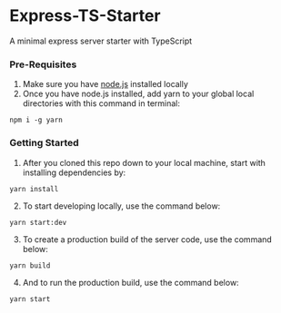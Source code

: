 # Express-TS-Starter
A minimal express server starter with TypeScript

### Pre-Requisites
1. Make sure you have [node.js](https://nodejs.org/en/) installed locally
2. Once you have node.js installed, add yarn to your global local directories with this command in terminal:
```
npm i -g yarn
```

### Getting Started
1. After you cloned this repo down to your local machine, start with installing dependencies by:
```
yarn install
```
2. To start developing locally, use the command below:
```
yarn start:dev
```
3. To create a production build of the server code, use the command below:
```
yarn build
```
4. And to run the production build, use the command below:
```
yarn start
```
